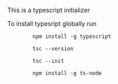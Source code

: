                  
This is a typescript  initializer

To install typesript globally run 

            npm install -g typescript

            tsc --version

            tsc --init

            npm install -g ts-node

